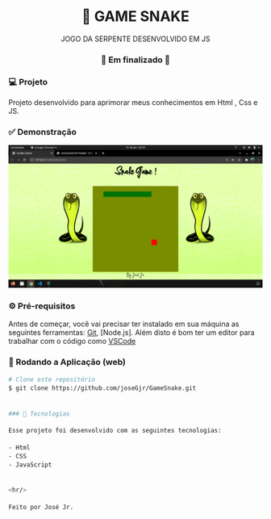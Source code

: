 

<h1 align="center">
    🚀 GAME SNAKE
</h1>

<p align="center">JOGO DA SERPENTE DESENVOLVIDO EM JS</p>


<h3 align="center"> 
🚧  Em finalizado  🚧
</h3>


### 💻 Projeto
Projeto desenvolvido para aprimorar meus conhecimentos em Html , Css e JS.

### ✅ Demonstração
<img src=".//img/Captura de tela de 2022-01-31 20-24-14.png"> 

### ⚙ Pré-requisitos

Antes de começar, você vai precisar ter instalado em sua máquina as seguintes ferramentas:
[Git](https://git-scm.com), [Node.js].
Além disto é bom ter um editor para trabalhar com o código como [VSCode](https://code.visualstudio.com/)

### 📗 Rodando a Aplicação (web)

```bash
# Clone este repositório
$ git clone https://github.com/joseGjr/GameSnake.git


### 🚀 Tecnologias

Esse projeto foi desenvolvido com as seguintes tecnologias:

- Html
- CSS
- JavaScript


<hr/>

Feito por José Jr.